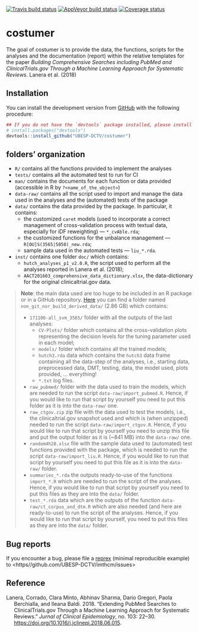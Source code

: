 
<!-- README.md is generated from README.Rmd. Please edit that file -->

[![Travis build
status](https://travis-ci.org/UBESP-DCTV/costumer.svg?branch=master)](https://travis-ci.org/UBESP-DCTV/costumer)
[![AppVeyor build
status](https://ci.appveyor.com/api/projects/status/github/UBESP-DCTV/costumer?branch=master&svg=true)](https://ci.appveyor.com/project/UBESP-DCTV/costumer)
[![Coverage
status](https://codecov.io/gh/UBESP-DCTV/costumer/branch/master/graph/badge.svg)](https://codecov.io/github/UBESP-DCTV/costumer?branch=master)

# costumer

The goal of costumer is to provide the data, the functions, scripts for
the analyses and the documentation (report) within the relative
templates for the paper *Building Comprehensive Searches including
PubMed and ClinicalTrials.gov Through a Machine Learning Approach for
Systematic Reviews*. Lanera et al. (2018)

## Installation

<!-- You can install the released version of costumer from -->
<!-- [CRAN](https://CRAN.R-project.org) with: -->
<!-- ``` r -->
<!-- install.packages("costumer") -->
<!-- ``` -->

You can install the development version from
[GitHub](https://github.com/) with the following procedure:

``` r
## If you do not have the `devtools` package installed, please install it
# install.packages("devtools")
devtools::install_github("UBESP-DCTV/costumer")
```

## folders’ organization

- `R/` contains all the functions provided to implement the analyses
- `tests/` contains all the automated test to run for CI
- `man/` contains the documents for each function or data provided
  (accessible in R by `?<name_of_the_object>`)
- `data-raw/` contains all the script used to import and manage the data
  used in the analyses and the (automated) tests of the package
- `data/` contains the data provided by the package. In particular, it
  contains:
  - the customized `caret` models (used to incorporate a correct
    management of cross-validation process with textual data, especially
    for iDF reweighting) — `*_cvAble.rda`;
  - the customized functions for the unbalance management —
    `R[OU]S(3565|5050)_new.rda`;
  - sample data used in the automated tests — `liu_*.rda`.
- `inst/` contains one folder `doc/` which contains:
  - `hutch_analyses_p1_v2.0.R`, the script used to perform all the
    analyses reported in Lanera et al. (2018);
  - `AACT201603_comprehensive_data_dictionary.xlsx`, the data-dictionary
    for the original clinicaltrial.gov data.

> **Note**: the main data used are too huge to be included in an R
> package or in a GitHub repository.
> [Here](https://1drv.ms/f/s!AtlSkmthbrG4i8lA1fk5LPhmsOt0pg) you can
> find a folder named `non_git_nor_build_derived_data/` (2.86 GB) which
> contains:
>
> - `171106-all_svm_3565/` folder with all the outputs of the last
>   analyses:
>   - `CV-Plots/` folder which contains all the cross-validation plots
>     representing the decision levels for the tuning parameter used in
>     each model;
>   - `models/` folder which contains all the trained models;
>   - `hutch3.rda` data which contains the `hutch3` data frame
>     containing all the data-step of the analyses, i.e., starting data,
>     preprocessed data, DMT, testing, data, the model used, plots
>     provided, … everything!
>   - `*.txt` log files.
> - `raw_pubmed/` folder with the data used to train the models, which
>   are needed to run the script `data-raw/import_pubmed.R`. Hence, if
>   you would like to run that script by yourself you need to put this
>   folder as it is into the `data-raw/` one.
> - `raw_ctgov.zip` zip file with the data used to test the models,
>   i.e., the clinicaltrial.gov snapshot used and which is (when
>   unzipped) needed to run the script `data-raw/import_ctgov.R`. Hence,
>   if you would like to run that script by yourself you need to unzip
>   this file and put the output folder as it is (\~841 MB) into the
>   `data-raw/` one.
> - `random4h28.xlsx` file with the sample data used to (automated) test
>   functions provided with the package, which is needed to run the
>   script `data-raw/import_liu.R`. Hence, if you would like to run that
>   script by yourself you need to put this file as it is into the
>   `data-raw/` folder.
> - `summaries_*.rda` the outputs ready-to-use of the functions
>   `import_*.R` which are needed to run the script of the analyses.
>   Hence, if you would like to run that script by yourself you need to
>   put this files as they are into the `data/` folder.
> - `test_*.rda` data which are the outputs of the function
>   `data-raw/ct_corpus_and_dtm.R` which are also needed (and here are
>   ready-to-use) to run the script of the analyses. Hence, if you would
>   like to run that script by yourself, you need to put this files as
>   they are into the `data/` folder.

## Bug reports

If you encounter a bug, please file a
[reprex](https://github.com/tidyverse/reprex) (minimal reproducible
example) to \<https//github.com/UBESP-DCTV/imthcm/issues\>

## Reference

<div id="refs" class="references csl-bib-body hanging-indent">

<div id="ref-lanera18" class="csl-entry">

Lanera, Corrado, Clara Minto, Abhinav Sharma, Dario Gregori, Paola
Berchialla, and Ileana Baldi. 2018. “Extending PubMed Searches to
ClinicalTrials.gov Through a Machine Learning Approach for Systematic
Reviews.” *Jurnal of Clinical Epidemiology*, no. 103: 22–30.
<https://doi.org/10.1016/j.jclinepi.2018.06.015>.

</div>

</div>
